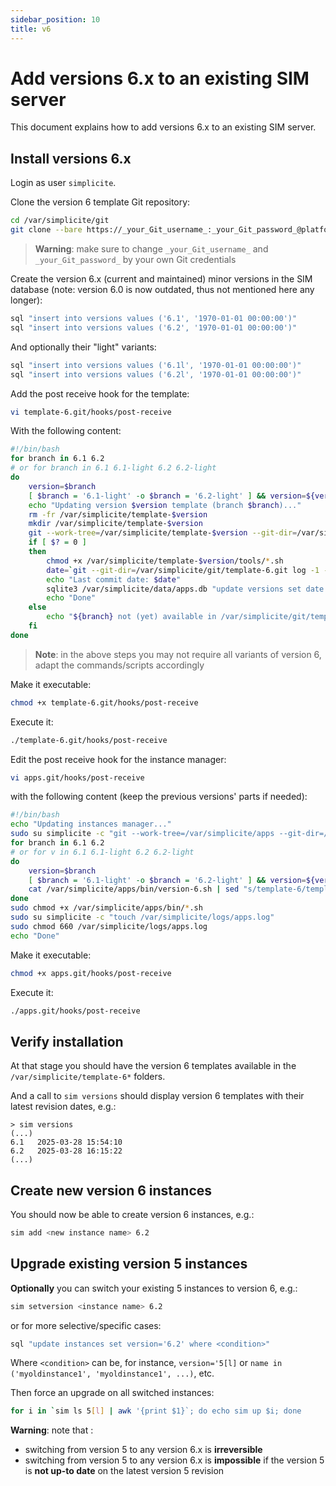 ```yaml
---
sidebar_position: 10
title: v6
---
```


Add versions 6.x to an existing SIM server
==========================================

This document explains how to add versions 6.x to an existing SIM server.

Install versions 6.x
--------------------

Login as user `simplicite`.

Clone the version 6 template Git repository:

```bash
cd /var/simplicite/git
git clone --bare https://_your_Git_username_:_your_Git_password_@platform.git.simplicite.io/template-6.git
```

> **Warning**: make sure to change `_your_Git_username_` and `_your_Git_password_` by your own Git credentials

Create the version 6.x (current and maintained) minor versions in the SIM database (note: version 6.0 is now outdated, thus not mentioned here any longer):

```bash
sql "insert into versions values ('6.1', '1970-01-01 00:00:00')"
sql "insert into versions values ('6.2', '1970-01-01 00:00:00')"
```

And optionally their "light" variants:

```bash
sql "insert into versions values ('6.1l', '1970-01-01 00:00:00')"
sql "insert into versions values ('6.2l', '1970-01-01 00:00:00')"
```

Add the post receive hook for the template:

```bash
vi template-6.git/hooks/post-receive
```

With the following content:

```bash
#!/bin/bash
for branch in 6.1 6.2
# or for branch in 6.1 6.1-light 6.2 6.2-light
do
	version=$branch
	[ $branch = '6.1-light' -o $branch = '6.2-light' ] && version=${version}l
	echo "Updating version $version template (branch $branch)..."
	rm -fr /var/simplicite/template-$version
	mkdir /var/simplicite/template-$version
	git --work-tree=/var/simplicite/template-$version --git-dir=/var/simplicite/git/template-6.git checkout -f $branch
	if [ $? = 0 ]
	then
		chmod +x /var/simplicite/template-$version/tools/*.sh
		date=`git --git-dir=/var/simplicite/git/template-6.git log -1 --date=iso | awk '/^Date:/ { print $2" "$3 }'`
		echo "Last commit date: $date"
		sqlite3 /var/simplicite/data/apps.db "update versions set date = '$date' where version = '$version'"
		echo "Done"
	else
		echo "${branch} not (yet) available in /var/simplicite/git/template-6.git"
	fi
done
```

> **Note**: in the above steps you may not require all variants of version 6, adapt the commands/scripts accordingly

Make it executable:

```bash
chmod +x template-6.git/hooks/post-receive
```

Execute it:

```bash
./template-6.git/hooks/post-receive
```

Edit the post receive hook for the instance manager:

```bash
vi apps.git/hooks/post-receive
```

with the following content (keep the previous versions' parts if needed):

```bash
#!/bin/bash
echo "Updating instances manager..."
sudo su simplicite -c "git --work-tree=/var/simplicite/apps --git-dir=/var/simplicite/git/apps.git checkout -f master"
for branch in 6.1 6.2
# or for v in 6.1 6.1-light 6.2 6.2-light
do
	version=$branch
	[ $branch = '6.1-light' -o $branch = '6.2-light' ] && version=${version}l
	cat /var/simplicite/apps/bin/version-6.sh | sed "s/template-6/template-$version/g" > /var/simplicite/apps/bin/version-$version.sh
done
sudo chmod +x /var/simplicite/apps/bin/*.sh
sudo su simplicite -c "touch /var/simplicite/logs/apps.log"
sudo chmod 660 /var/simplicite/logs/apps.log
echo "Done"
```

Make it executable:

```bash
chmod +x apps.git/hooks/post-receive
```

Execute it:

```bash
./apps.git/hooks/post-receive
```

Verify installation
-------------------

At that stage you should have the version 6 templates available in the `/var/simplicite/template-6*` folders.

And a call to `sim versions` should display version 6 templates with their latest revision dates, e.g.:

```text
> sim versions
(...)
6.1   2025-03-28 15:54:10
6.2   2025-03-28 16:15:22
(...)
```

Create new version 6 instances
------------------------------

You should now be able to create version 6 instances, e.g.:

```bash
sim add <new instance name> 6.2
```

Upgrade existing version 5 instances
------------------------------------

**Optionally** you can switch your existing 5 instances to version 6, e.g.:

```bash
sim setversion <instance name> 6.2
```

or for more selective/specific cases:

```bash
sql "update instances set version='6.2' where <condition>"
```

Where `<condition>` can be, for instance, `version='5[l]` or `name in ('myoldinstance1', 'myoldinstance1', ...)`, etc.

Then force an upgrade on all switched instances:

```bash
for i in `sim ls 5[l] | awk '{print $1}`; do echo sim up $i; done
```

**Warning**: note that :

- switching from version 5 to any version 6.x is **irreversible**
- switching from version 5 to any version 6.x is **impossible** if the version 5 is **not up-to date** on the latest version 5 revision
